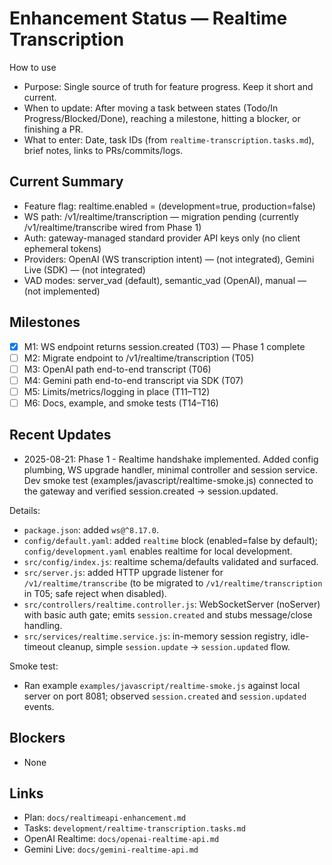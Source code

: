 # Enhancement Status — Realtime Transcription

How to use
- Purpose: Single source of truth for feature progress. Keep it short and current.
- When to update: After moving a task between states (Todo/In Progress/Blocked/Done), reaching a milestone, hitting a blocker, or finishing a PR.
- What to enter: Date, task IDs (from `realtime-transcription.tasks.md`), brief notes, links to PRs/commits/logs.

## Current Summary
- Feature flag: realtime.enabled = (development=true, production=false)
- WS path: /v1/realtime/transcription — migration pending (currently /v1/realtime/transcribe wired from Phase 1)
- Auth: gateway-managed standard provider API keys only (no client ephemeral tokens)
- Providers: OpenAI (WS transcription intent) — (not integrated), Gemini Live (SDK) — (not integrated)
- VAD modes: server_vad (default), semantic_vad (OpenAI), manual — (not implemented)

## Milestones
- [x] M1: WS endpoint returns session.created (T03) — Phase 1 complete
- [ ] M2: Migrate endpoint to /v1/realtime/transcription (T05)
- [ ] M3: OpenAI path end-to-end transcript (T06)
- [ ] M4: Gemini path end-to-end transcript via SDK (T07)
- [ ] M5: Limits/metrics/logging in place (T11–T12)
- [ ] M6: Docs, example, and smoke tests (T14–T16)

## Recent Updates
- 2025-08-21: Phase 1 - Realtime handshake implemented. Added config plumbing, WS upgrade handler, minimal controller and session service. Dev smoke test (examples/javascript/realtime-smoke.js) connected to the gateway and verified session.created → session.updated.

Details:
- `package.json`: added `ws@^8.17.0`.
- `config/default.yaml`: added `realtime` block (enabled=false by default); `config/development.yaml` enables realtime for local development.
- `src/config/index.js`: realtime schema/defaults validated and surfaced.
- `src/server.js`: added HTTP upgrade listener for `/v1/realtime/transcribe` (to be migrated to `/v1/realtime/transcription` in T05; safe reject when disabled).
- `src/controllers/realtime.controller.js`: WebSocketServer (noServer) with basic auth gate; emits `session.created` and stubs message/close handling.
- `src/services/realtime.service.js`: in-memory session registry, idle-timeout cleanup, simple `session.update` → `session.updated` flow.

Smoke test:
- Ran example `examples/javascript/realtime-smoke.js` against local server on port 8081; observed `session.created` and `session.updated` events.

## Blockers
- None

## Links
- Plan: `docs/realtimeapi-enhancement.md`
- Tasks: `development/realtime-transcription.tasks.md`
- OpenAI Realtime: `docs/openai-realtime-api.md`
- Gemini Live: `docs/gemini-realtime-api.md`

